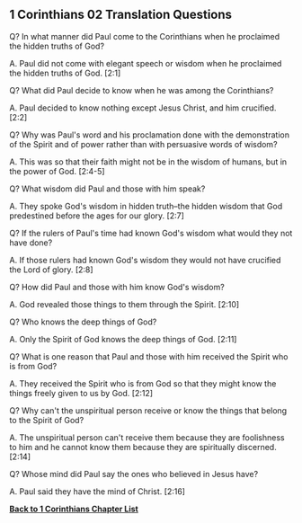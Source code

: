 ## 1 Corinthians 02 Translation Questions ##

Q? In what manner did Paul come to the Corinthians when he proclaimed the hidden truths of God?

A. Paul did not come with elegant speech or wisdom when he proclaimed the hidden truths of God. [2:1]

Q? What did Paul decide to know when he was among the Corinthians?

A. Paul decided to know nothing except Jesus Christ, and him crucified. [2:2]

Q? Why was Paul's word and his proclamation done with the demonstration of the Spirit and of power rather than with persuasive words of wisdom?

A. This was so that their faith might not be in the wisdom of humans, but in the power of God. [2:4-5]

Q? What wisdom did Paul and those with him speak?

A. They spoke God's wisdom in hidden truth–the hidden wisdom that God predestined before the ages for our glory. [2:7]

Q? If the rulers of Paul's time had known God's wisdom what would they not have done?

A. If those rulers had known God's wisdom they would not have crucified the Lord of glory. [2:8]

Q? How did Paul and those with him know God's wisdom?

A. God revealed those things to them through the Spirit. [2:10]

Q? Who knows the deep things of God?

A. Only the Spirit of God knows the deep things of God. [2:11]

Q? What is one reason that Paul and those with him received the Spirit who is from God?

A. They received the Spirit who is from God so that they might know the things freely given to us by God. [2:12]

Q? Why can't the unspiritual person receive or know the things that belong to the Spirit of God?

A. The unspiritual person can't receive them because they are foolishness to him and he cannot know them because they are spiritually discerned. [2:14]

Q? Whose mind did Paul say the ones who believed in Jesus have?

A. Paul said they have the mind of Christ. [2:16]

__[Back to 1 Corinthians Chapter List](./)__

